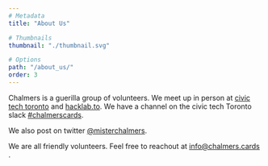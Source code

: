 ```yaml
---
# Metadata
title: "About Us"

# Thumbnails
thumbnail: "./thumbnail.svg"

# Options
path: "/about_us/"
order: 3
---
```


<article role="article">

Chalmers is a guerilla group of volunteers. We meet up in person at [civic tech toronto](civictech.ca) and [hacklab.to](hacklab.to). We have a channel on the civic tech Toronto slack [#chalmerscards](http://civictechto-slack-invite.herokuapp.com/).

We also post on twitter [@misterchalmers](twitter.com/misterchalmers). 

We are all friendly volunteers. Feel free to reachout at <a href="mailto:info@chalmers.cards">info@chalmers.cards </a>.
</article>
